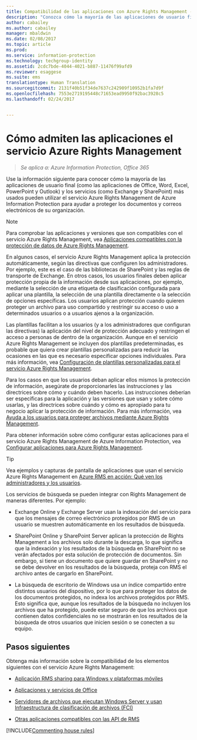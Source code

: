 ```yaml
---
title: Compatibilidad de las aplicaciones con Azure Rights Management - AIP
description: "Conozca cómo la mayoría de las aplicaciones de usuario final (como las aplicaciones de Office, Word, Excel, PowerPoint y Outlook) y los servicios (como Exchange y SharePoint) más usados pueden utilizar el servicio Azure Rights Management de Azure Information Protection para ayudar a proteger los documentos y correos electrónicos de su organización."
author: cabailey
ms.author: cabailey
manager: mbaldwin
ms.date: 02/08/2017
ms.topic: article
ms.prod: 
ms.service: information-protection
ms.technology: techgroup-identity
ms.assetid: 2cdc7bde-4044-4021-b887-11476f99afd9
ms.reviewer: esaggese
ms.suite: ems
translationtype: Human Translation
ms.sourcegitcommit: 2131f40b51f34de7637c242909f10952b1fa7d9f
ms.openlocfilehash: 7553e2719195448c71653ead9950f92bac3928c5
ms.lasthandoff: 02/24/2017


---
```


# <a name="how-applications-support-the-azure-rights-management-service"></a>Cómo admiten las aplicaciones el servicio Azure Rights Management

>*Se aplica a: Azure Information Protection, Office 365*

Use la información siguiente para conocer cómo la mayoría de las aplicaciones de usuario final (como las aplicaciones de Office, Word, Excel, PowerPoint y Outlook) y los servicios (como Exchange y SharePoint) más usados pueden utilizar el servicio Azure Rights Management de Azure Information Protection para ayudar a proteger los documentos y correos electrónicos de su organización. 
> [!NOTE]
> Para comprobar las aplicaciones y versiones que son compatibles con el servicio Azure Rights Management, vea [Aplicaciones compatibles con la protección de datos de Azure Rights Management](../get-started/requirements-applications.md).

En algunos casos, el servicio Azure Rights Management aplica la protección automáticamente, según las directivas que configuren los administradores. Por ejemplo, este es el caso de las bibliotecas de SharePoint y las reglas de transporte de Exchange. En otros casos, los usuarios finales deben aplicar protección propia de la información desde sus aplicaciones, por ejemplo, mediante la selección de una etiqueta de clasificación configurada para aplicar una plantilla, la selección de una plantilla directamente o la selección de opciones específicas. Los usuarios aplican protección cuando quieren proteger un archivo para uso compartido y restringir su acceso o uso a determinados usuarios o a usuarios ajenos a la organización.

Las plantillas facilitan a los usuarios (y a los administradores que configuran las directivas) la aplicación del nivel de protección adecuado y restringen el acceso a personas de dentro de la organización. Aunque en el servicio Azure Rights Management se incluyen dos plantillas predeterminadas, es probable que quiera crear plantillas personalizadas para reducir las ocasiones en las que es necesario especificar opciones individuales. Para más información, vea [Configuración de plantillas personalizadas para el servicio Azure Rights Management](../deploy-use/configure-custom-templates.md).

Para los casos en que los usuarios deban aplicar ellos mismos la protección de información, asegúrate de proporcionarles las instrucciones y las directrices sobre cómo y cuándo deben hacerlo. Las instrucciones deberían ser específicas para la aplicación y las versiones que usan y sobre cómo usarlas, y las directrices sobre cuándo y cómo es apropiado para tu negocio aplicar la protección de información. Para más información, vea [Ayuda a los usuarios para proteger archivos mediante Azure Rights Management](../deploy-use/help-users.md).

Para obtener información sobre cómo configurar estas aplicaciones para el servicio Azure Rights Management de Azure Information Protection, vea [Configurar aplicaciones para Azure Rights Management](../deploy-use/configure-applications.md).

> [!TIP]
> Vea ejemplos y capturas de pantalla de aplicaciones que usan el servicio Azure Rights Management en [Azure RMS en acción: Qué ven los administradores y los usuarios](what-admins-users-see.md).

Los servicios de búsqueda se pueden integrar con Rights Management de maneras diferentes. Por ejemplo: 

- Exchange Online y Exchange Server usan la indexación del servicio para que los mensajes de correo electrónico protegidos por RMS de un usuario se muestren automáticamente en los resultados de búsqueda. 

- SharePoint Online y SharePoint Server aplican la protección de Rights Management a los archivos solo durante la descarga, lo que significa que la indexación y los resultados de la búsqueda en SharePoint no se verán afectados por esta solución de protección de documentos. Sin embargo, si tiene un documento que quiere guardar en SharePoint y no se debe devolver en los resultados de la búsqueda, proteja con RMS el archivo antes de cargarlo en SharePoint.

- La búsqueda de escritorio de Windows usa un índice compartido entre distintos usuarios del dispositivo, por lo que para proteger los datos de los documentos protegidos, no indexa los archivos protegidos por RMS. Esto significa que, aunque los resultados de la búsqueda no incluyen los archivos que ha protegido, puede estar seguro de que los archivos que contienen datos confidenciales no se mostrarán en los resultados de la búsqueda de otros usuarios que inicien sesión o se conecten a su equipo. 



## <a name="next-steps"></a>Pasos siguientes

Obtenga más información sobre la compatibilidad de los elementos siguientes con el servicio Azure Rights Management:

-   [Aplicación RMS sharing para Windows y plataformas móviles](sharing-app-support.md)

-   [Aplicaciones y servicios de Office](office-apps-services-support.md)

-   [Servidores de archivos que ejecutan Windows Server y usan Infraestructura de clasificación de archivos (FCI)](file-server-support.md)

-   [Otras aplicaciones compatibles con las API de RMS](api-support.md)

[!INCLUDE[Commenting house rules](../includes/houserules.md)]

